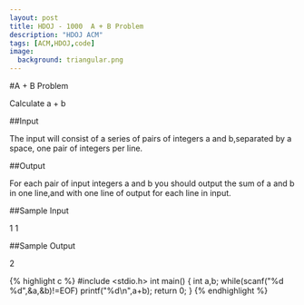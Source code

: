 ```yaml
---
layout: post
title: HDOJ - 1000  A + B Problem
description: "HDOJ ACM"
tags: [ACM,HDOJ,code]
image:
  background: triangular.png
---
```


#A + B Problem

Calculate a + b

##Input

The input will consist of a series of pairs of integers a and b,separated by a space, one pair of integers per line.

##Output

For each pair of input integers a and b you should output the sum of a and b in one line,and with one line of output for each line in input.

##Sample Input

1 1

##Sample Output

2


{% highlight c %}
#include <stdio.h>
int main()
{
	int a,b;
	while(scanf("%d %d",&a,&b)!=EOF)
		printf("%d\n",a+b);
	return 0;
}
{% endhighlight %}
